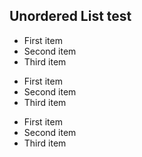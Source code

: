 ## Unordered List test

* First item
* Second item
* Third item

- First item
- Second item
- Third item

+ First item
+ Second item
+ Third item
